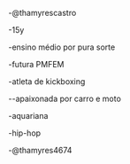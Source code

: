 -@thamyrescastro

-15y

-ensino médio por pura sorte 

-futura PMFEM

-atleta de kickboxing

--apaixonada por carro e moto

-aquariana 

-hip-hop 

-@thamyres4674
